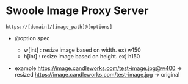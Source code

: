 # Swoole Image Proxy Server

    https://[domain]/[image_path]@[options]
    
- @option spec
    - w[int] : resize image based on width. ex) w150
    - h[int] : resize image based on height. ex) h150

- example
    https://image.candleworks.com/test-image.jpg@w400 -> resized
    https://image.candleworks.com/test-image.jpg -> original



